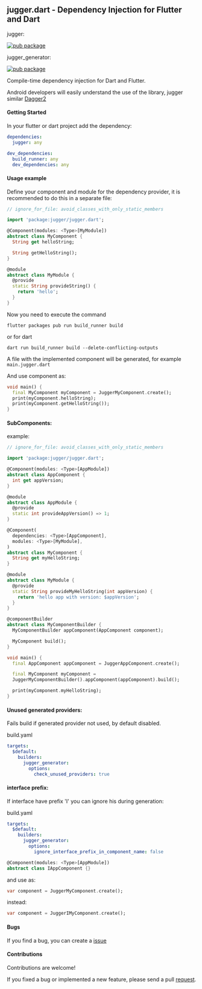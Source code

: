 ## jugger.dart - Dependency Injection for Flutter and Dart

jugger:

[![pub package](https://img.shields.io/pub/v/jugger.svg?style=plastic&logo=appveyor)](https://pub.dartlang.org/packages/jugger)

jugger_generator:

[![pub package](https://img.shields.io/pub/v/jugger_generator.svg?style=plastic&logo=appveyor)](https://pub.dartlang.org/packages/jugger_generator)


Compile-time dependency injection for Dart and Flutter.

Android developers will easily understand the use of the library, jugger similar [Dagger2](https://github.com/google/dagger)

#### Getting Started

In your flutter or dart project add the dependency:

```yml
dependencies:
  jugger: any

dev_dependencies:
  build_runner: any
  dev_dependencies: any
```

#### Usage example
Define your component and module for the dependency provider, it is recommended to do this in a separate file:
```dart
// ignore_for_file: avoid_classes_with_only_static_members

import 'package:jugger/jugger.dart';

@Component(modules: <Type>[MyModule])
abstract class MyComponent {
  String get helloString;

  String getHelloString();
}

@module
abstract class MyModule {
  @provide
  static String provideString() {
    return 'hello';
  }
}
```

Now you need to execute the command
```
flutter packages pub run build_runner build
```
or for dart
```
dart run build_runner build --delete-conflicting-outputs
```

A file with the implemented component will be generated, for example ```main.jugger.dart```

And use component as:
```dart
void main() {
  final MyComponent myComponent = JuggerMyComponent.create();
  print(myComponent.helloString);
  print(myComponent.getHelloString());
}
```

#### SubComponents:
example:
```dart
// ignore_for_file: avoid_classes_with_only_static_members

import 'package:jugger/jugger.dart';

@Component(modules: <Type>[AppModule])
abstract class AppComponent {
  int get appVersion;
}

@module
abstract class AppModule {
  @provide
  static int provideAppVersion() => 1;
}

@Component(
  dependencies: <Type>[AppComponent],
  modules: <Type>[MyModule],
)
abstract class MyComponent {
  String get myHelloString;
}

@module
abstract class MyModule {
  @provide
  static String provideMyHelloString(int appVersion) {
    return 'hello app with version: $appVersion';
  }
}

@componentBuilder
abstract class MyComponentBuilder {
  MyComponentBuilder appComponent(AppComponent component);

  MyComponent build();
}

void main() {
  final AppComponent appComponent = JuggerAppComponent.create();

  final MyComponent myComponent =
  JuggerMyComponentBuilder().appComponent(appComponent).build();

  print(myComponent.myHelloString);
}
```

#### Unused generated providers:
Fails build if generated provider not used, by default disabled.

build.yaml
```yaml
targets:
  $default:
    builders:
      jugger_generator:
        options:
          check_unused_providers: true
```

#### interface prefix:
If interface have prefix 'I' you can ignore his during generation:

build.yaml
```yaml
targets:
  $default:
    builders:
      jugger_generator:
        options:
          ignore_interface_prefix_in_component_name: false
```
```dart
@Component(modules: <Type>[AppModule])
abstract class IAppComponent {}
```
and use as:
```dart
var component = JuggerMyComponent.create();
```
instead:
```dart
var component = JuggerIMyComponent.create();
```

#### Bugs
If you find a bug, you can create a [issue](https://github.com/ivk1800/jugger.dart/issues/new)

#### Contributions
Contributions are welcome!

If you fixed a bug or implemented a new feature, please send a pull [request](https://github.com/ivk1800/jugger.dart/pulls).
